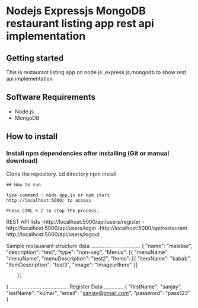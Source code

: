 # Nodejs Expressjs MongoDB restaurant listing app rest api implementation

## Getting started

This is restaurant listing app on node js ,express js,mongodb to show rest api implementation 

## Software Requirements

- Node.js 
- MongoDB 

## How to install

### Install npm dependencies after installing (Git or manual download)
Clone the repository.
cd directory
npm install
```
## How to run

type command : node app.js or npm start
http://localhost:5000/ to access 

Press CTRL + C to stop the process.
```

REST API lists
-http://localhost:5000/api/users/register
-http://localhost:5000/api/users/login
-http://localhost:5000/api/restaurant
http://localhost:5000/api/users/logout


Sample restauarant structure data
.................................
{
    "name": "malabar",
    "description": "test",
    "type": "non-veg",
    "Menus": 
        [{
            "menuName": "menuName",
            "menuDescription": "test2",
            "Items": 
                [{
                    "itemName": "kabab",
                    "itemDescription": "test3",
                    "image": "Imageurlhere"
                }]
            
        }]
}
.......................................
Register Data
.............
{
    "firstName": "sanjay",
    "lastName": "kumar",
    "email": "sanjay@gmail.com",
    "password": "pass123"
}